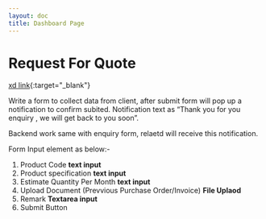 ```yaml
---
layout: doc
title: Dashboard Page
---
```

# Request For Quote

[xd link](https://xd.adobe.com/view/25e79356-f9a3-45d3-81b7-155829757ccf-70b4/screen/9cb648fb-429a-4f8c-bd84-169bfc30a579){:target="_blank"}

Write a form to collect data from client, after submit form will pop up a notification to confirm subited. Notification text as “Thank you for you enquiry , we will get back to you soon”.

Backend work same with enquiry form, relaetd will receive this notification.



Form Input element as below:-
1. Product Code **text input**
2. Product specification **text input**
3. Estimate Quantity Per Month **text input**
4. Upload Document (Prevvious Purchase Order/Invoice) **File Uplaod**
5. Remark **Textarea input**
6. Submit Button
